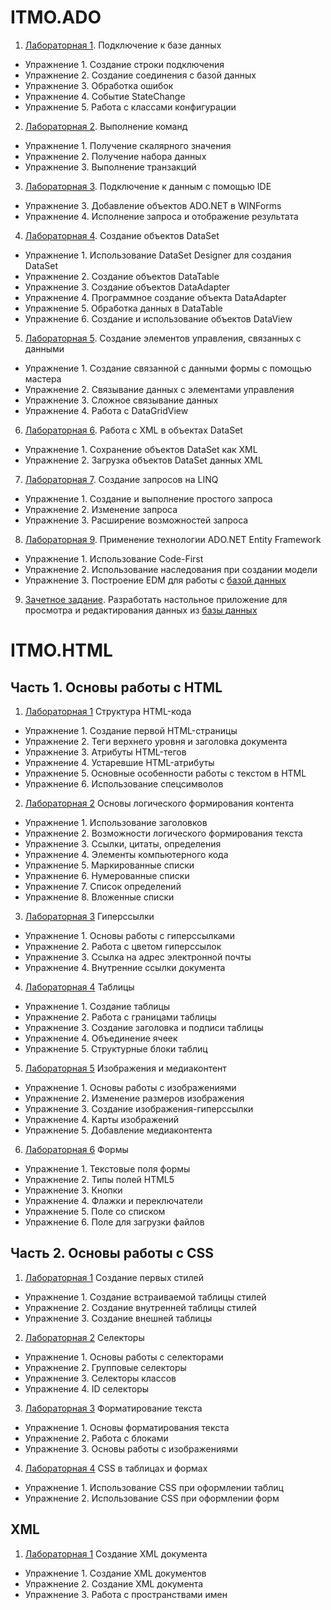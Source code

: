 # ITMO.ADO

1. [Лабораторная 1](ITMO.ADO/Lab1). Подключение к базе данных

- Упражнение 1. Создание строки подключения
- Упражнение 2. Создание соединения с базой данных
- Упражнение 3. Обработка ошибок
- Упражнение 4. Событие StateChange
- Упражнение 5. Работа с классами конфигурации

2. [Лабораторная 2](ITMO.ADO/Lab2). Выполнение команд

- Упражнение 1. Получение скалярного значения
- Упражнение 2. Получение набора данных
- Упражнение 3. Выполнение транзакций

3. [Лабораторная 3](ITMO.ADO/Lab3). Подключение к данным с помощью IDE

- Упражнение 3. Добавление объектов ADO.NET в WINForms
- Упражнение 4. Исполнение запроса и отображение результата

4. [Лабораторная 4](ITMO.ADO/Lab4). Создание объектов DataSet

- Упражнение 1. Использование DataSet Designer для создания DataSet
- Упражнение 2. Создание объектов DataTable
- Упражнение 3. Создание объектов DataAdapter
- Упражнение 4. Программное создание объекта DataAdapter
- Упражнение 5. Обработка данных в DataTable
- Упражнение 6. Создание и использование объектов DataView

5. [Лабораторная 5](ITMO.ADO/Lab5). Создание элементов управления, связанных с данными

- Упражнение 1. Создание связанной с данными формы с помощью мастера
- Упражнение 2. Связывание данных с элементами управления
- Упражнение 3. Сложное связывание данных
- Упражнение 4. Работа с DataGridView

6. [Лабораторная 6](ITMO.ADO/Lab6). Работа с XML в объектах DataSet

- Упражнение 1. Сохранение объектов DataSet как XML
- Упражнение 2. Загрузка объектов DataSet данных XML

7. [Лабораторная 7](ITMO.ADO/Lab7). Создание запросов на LINQ

- Упражнение 1. Создание и выполнение простого запроса
- Упражнение 2. Изменение запроса
- Упражнение 3. Расширение возможностей запроса

8. [Лабораторная 9](ITMO.ADO/Lab9). Применение технологии ADO.NET Entity Framework

- Упражнение 1. Использование Code-First
- Упражнение 2. Использование наследования при создании модели
- Упражнение 3. Построение EDM для работы с [базой данных](ITMO.ADO/Lab9/ITMO.ADO.Lab9.ex3.CourseManager/Data)

9. [Зачетное задание](ITMO.ADO/DBManager/ITMO.ADO.DBManager.AdoStudio). Разработать настольное приложение для просмотра и редактирования данных из [базы данных](ITMO.ADO/DBManager/ITMO.ADO.DBManager.AdoStudio/Data)

# ITMO.HTML

## Часть 1. Основы работы с HTML

1. [Лабораторная 1](ITMO.MarkupLanguages/HTML/Part1/Lab1) Структура HTML-кода

- Упражнение 1. Создание первой HTML-страницы
- Упражнение 2. Теги верхнего уровня и заголовка документа
- Упражнение 3. Атрибуты HTML-тегов
- Упражнение 4. Устаревшие HTML-атрибуты
- Упражнение 5. Основные особенности работы с текстом в HTML
- Упражнение 6. Использование спецсимволов

2. [Лабораторная 2](ITMO.MarkupLanguages/HTML/Part1/Lab2) Основы логического формирования контента

- Упражнение 1. Использование заголовков
- Упражнение 2. Возможности логического формирования текста
- Упражнение 3. Ссылки, цитаты, определения
- Упражнение 4. Элементы компьютерного кода
- Упражнение 5. Маркированные списки
- Упражнение 6. Нумерованные списки
- Упражнение 7. Список определений
- Упражнение 8. Вложенные списки

3. [Лабораторная 3](ITMO.MarkupLanguages/HTML/Part1/Lab3) Гиперссылки

- Упражнение 1. Основы работы с гиперссылками
- Упражнение 2. Работа с цветом гиперссылок
- Упражнение 3. Ссылка на адрес электронной почты
- Упражнение 4. Внутренние ссылки документа

4. [Лабораторная 4](ITMO.MarkupLanguages/HTML/Part1/Lab4) Таблицы

- Упражнение 1. Создание таблицы
- Упражнение 2. Работа с границами таблицы
- Упражнение 3. Создание заголовка и подписи таблицы
- Упражнение 4. Объединение ячеек
- Упражнение 5. Структурные блоки таблиц

5. [Лабораторная 5](ITMO.MarkupLanguages/HTML/Part1/Lab5) Изображения и медиаконтент

- Упражнение 1. Основы работы с изображениями
- Упражнение 2. Изменение размеров изображения
- Упражнение 3. Создание изображения-гиперссылки
- Упражнение 4. Карты изображений
- Упражнение 5. Добавление медиаконтента

6. [Лабораторная 6](ITMO.MarkupLanguages/HTML/Part1/Lab6) Формы

- Упражнение 1. Текстовые поля формы
- Упражнение 2. Типы полей HTML5
- Упражнение 3. Кнопки
- Упражнение 4. Флажки и переключатели
- Упражнение 5. Поле со списком
- Упражнение 6. Поле для загрузки файлов

## Часть 2. Основы работы с CSS

1. [Лабораторная 1](ITMO.MarkupLanguages/HTML/Part2/Lab1) Создание первых стилей

- Упражнение 1. Создание встраиваемой таблицы стилей
- Упражнение 2. Создание внутренней таблицы стилей
- Упражнение 3. Создание внешней таблицы

2. [Лабораторная 2](ITMO.MarkupLanguages/HTML/Part2/Lab2) Селекторы

- Упражнение 1. Основы работы с селекторами
- Упражнение 2. Групповые селекторы
- Упражнение 3. Селекторы классов
- Упражнение 4. ID селекторы

3. [Лабораторная 3](ITMO.MarkupLanguages/HTML/Part2/Lab3) Форматирование текста

- Упражнение 1. Основы форматирования текста
- Упражнение 2. Работа с блоками
- Упражнение 3. Основы работы с изображениями

4. [Лабораторная 4](ITMO.MarkupLanguages/HTML/Part2/Lab4) CSS в таблицах и формах

- Упражнение 1. Использование CSS при оформлении таблиц
- Упражнение 2. Использование CSS при оформлении форм

## XML

1. [Лабораторная 1](ITMO.MarkupLanguages/XML/Lab1) Cоздание XML документа

- Упражнение 1. Создание XML документов
- Упражнение 2. Создание XML документа
- Упражнение 3. Работа с пространствами имен
